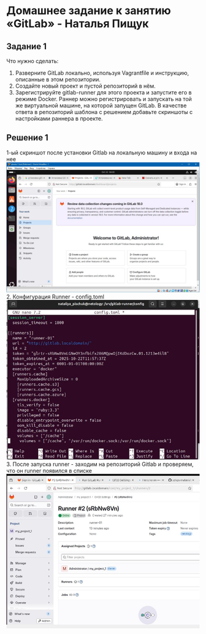 # Домашнее задание к занятию «GitLab» - Наталья Пищук
## Задание 1
Что нужно сделать:

1. Разверните GitLab локально, используя Vagrantfile и инструкцию, описанные в этом репозитории.
2. Создайте новый проект и пустой репозиторий в нём.
3. Зарегистрируйте gitlab-runner для этого проекта и запустите его в режиме Docker. Раннер можно регистрировать и запускать на той же виртуальной машине, на которой запущен GitLab.
В качестве ответа в репозиторий шаблона с решением добавьте скриншоты с настройками раннера в проекте.

## Решение 1
1-ый скриншот после установки Gitlab на локальную машину и входа на нее
![alt text](img/init.JPG)
2. Конфигурация Runner - config.toml
![alt text](img/conf_runner.JPG)
3. После запуска runner - заходим на репозиторий Gitlab и проверяем, что он runner появился в списке
![alt text](img/runner.JPG)
